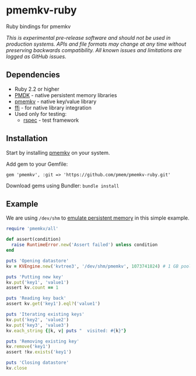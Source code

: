 # pmemkv-ruby
Ruby bindings for pmemkv

*This is experimental pre-release software and should not be used in
production systems. APIs and file formats may change at any time without
preserving backwards compatibility. All known issues and limitations
are logged as GitHub issues.*

## Dependencies

* Ruby 2.2 or higher
* [PMDK](https://github.com/pmem/pmdk) - native persistent memory libraries
* [pmemkv](https://github.com/pmem/pmemkv) - native key/value library
* [ffi](https://github.com/ffi/ffi) - for native library integration
* Used only for testing:
  * [rspec](https://github.com/rspec/rspec) - test framework

## Installation

Start by installing [pmemkv](https://github.com/pmem/pmemkv/blob/master/INSTALLING.md) on your system.

Add gem to your Gemfile:

```
gem 'pmemkv', :git => 'https://github.com/pmem/pmemkv-ruby.git'
```

Download gems using Bundler: `bundle install`

## Example

We are using `/dev/shm` to
[emulate persistent memory](http://pmem.io/2016/02/22/pm-emulation.html)
in this simple example.

```ruby
require 'pmemkv/all'

def assert(condition)
  raise RuntimeError.new('Assert failed') unless condition
end

puts 'Opening datastore'
kv = KVEngine.new('kvtree3', '/dev/shm/pmemkv', 1073741824) # 1 GB pool

puts 'Putting new key'
kv.put('key1', 'value1')
assert kv.count == 1

puts 'Reading key back'
assert kv.get('key1').eql?('value1')

puts 'Iterating existing keys'
kv.put('key2', 'value2')
kv.put('key3', 'value3')
kv.each_string {|k, v| puts "  visited: #{k}"}

puts 'Removing existing key'
kv.remove('key1')
assert !kv.exists('key1')

puts 'Closing datastore'
kv.close
```
